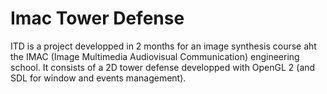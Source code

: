 Imac Tower Defense
===
ITD is a project developped in 2 months for an image synthesis course aht the IMAC (Image Multimedia Audiovisual Communication) engineering school.
It consists of a 2D tower defense developped with OpenGL 2 (and SDL for window and events management).
